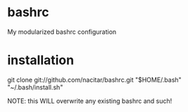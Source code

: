 bashrc
======

My modularized bashrc configuration


installation
============

git clone git://github.com/nacitar/bashrc.git "$HOME/.bash"
"~/.bash/install.sh"

NOTE: this WILL overwrite any existing bashrc and such!
